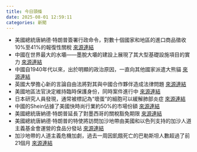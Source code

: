 ```yaml
---
title: 今日頭條
date: 2025-08-01 12:59:11
categories: 新聞            
---
```

- 美國總統唐納德·特朗普簽署行政命令，對數十個國家和地區的進口商品徵收10%至41%的報復性關稅 [來源連結](https://www.theguardian.com/us-news/live/2025/aug/01/trump-tariffs-live-updates-executive-order-us-trade-war-deals-latest-news)
- 中國在世界最大的水壩——墨脫大壩的建設上展現了其大型基礎設施項目的實力 [來源連結](https://asiatimes.com/2025/08/china-seeks-power-beyond-water-with-worlds-biggest-dam/)
- 中國自1940年代以來，出於明顯的政治原因，一直向其他國家派遣大熊貓 [來源連結](https://asiatimes.com/2025/08/pandas-as-chinas-most-valuable-and-vulnerable-diplomats/)
- 英國大學擔心新的言論自由法將對其與中國合作夥伴造成法律問題 [來源連結](https://www.theguardian.com/education/2025/aug/01/china-backed-centres-at-uk-universities-under-threat-from-new-free-speech-laws)
- 美國地區法官決定維持臨時保護身份，同時案件進行中 [來源連結](https://www.theguardian.com/us-news/2025/aug/01/judge-tps-temporary-protected-status-trump-deportation)
- 日本研究人員發現，通常被標記為“壞蛋”的細胞可以緩解肺部炎症 [來源連結](https://www.japantimes.co.jp/news/2025/08/01/japan/science-health/villains-cell-lung-alleviation/)
- 中國的Shein佔據了美國快時尚行業約50%的市場份額 [來源連結](https://www.theguardian.com/world/2025/aug/01/guangzhou-china-fast-fashion-trump-tariffs-trade-war)
- 美國總統唐納德·特朗普延長了對墨西哥的關稅豁免期限 [來源連結](https://www.theguardian.com/us-news/2025/jul/31/trump-extends-deadline-tariff-deal-mexico)
- 美國總統唐納德·特朗普的特使將訪問加沙地帶由美國和以色列支持的加沙人道主義基金會運營的食品分發站 [來源連結](https://www.theguardian.com/world/live/2025/aug/01/gaza-israel-palestinian-people-steve-witkoff-benjamin-netanyahu-hamas-latest-live-news-updates)
- 加沙地帶的人道主義危機加劇，過去一周因飢餓死亡的巴勒斯坦人數超過了前21個月 [來源連結](https://www.theguardian.com/news/2025/aug/01/the-crunch-how-desperate-palestinians-are-struggling-to-find-food-and-aid-in-gaza-ntwnfb)



